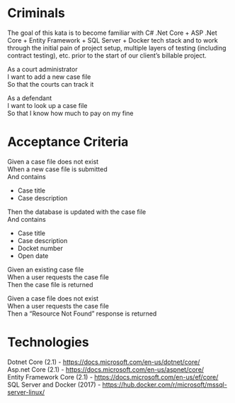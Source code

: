 # Criminals

The goal of this kata is to become familiar with C# .Net Core + ASP .Net Core + Entity Framework + SQL Server + Docker tech stack and to work through the initial pain of project setup, multiple layers of testing (including contract testing), etc. prior to the start of our client’s billable project.  

As a court administrator <br>
I want to add a new case file <br>
So that the courts can track it<br>


As a defendant <br>
I want to look up a case file <br>
So that I know how much to pay on my fine <br>


# Acceptance Criteria
Given a case file does not exist<br>
When a new case file is submitted<br>
And contains<br>
* Case title<br>
* Case description<br>

Then the database is updated with the case file<br>
And contains<br>
* Case title<br>
* Case description<br>
* Docket number<br>
* Open date<br>


Given an existing case file<br>
When a user requests the case file<br>
Then the case file is returned<br>

Given a case file does not exist<br>
When a user requests the case file<br>
Then a “Resource Not Found” response is returned<br>

# Technologies
Dotnet Core (2.1) - https://docs.microsoft.com/en-us/dotnet/core/ <br>
Asp.net Core (2.1) - https://docs.microsoft.com/en-us/aspnet/core/ <br>
Entity Framework Core (2.1) - https://docs.microsoft.com/en-us/ef/core/ <br>
SQL Server and Docker (2017) - https://hub.docker.com/r/microsoft/mssql-server-linux/ <br>



